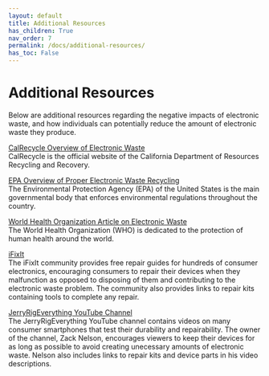 ```yaml
---
layout: default
title: Additional Resources
has_children: True
nav_order: 7
permalink: /docs/additional-resources/
has_toc: False
---
```


# Additional Resources

Below are additional resources regarding the negative impacts of electronic waste, and how individuals can potentially reduce the amount of electronic waste they produce. 

[CalRecycle Overview of Electronic Waste](https://www.calrecycle.ca.gov/electronics/whatisewaste)  
CalRecycle is the official website of the California Department of Resources Recycling and Recovery. 

[EPA Overview of Proper Electronic Waste Recycling](https://www.epa.gov/recycle/electronics-donation-and-recycling)  
The Environmental Protection Agency (EPA) of the United States is the main governmental body that enforces environmental regulations throughout the country.

[World Health Organization Article on Electronic Waste](https://www.who.int/ceh/risks/ewaste/en/)  
The World Health Organization (WHO) is dedicated to the protection of human health around the world. 

[iFixIt](https://www.ifixit.com/)  
The iFixIt community provides free repair guides for hundreds of consumer electronics, encouraging consumers to repair their devices when they malfunction as opposed to disposing of them and contributing to the electronic waste problem. The community also provides links to repair kits containing tools to complete any repair. 

[JerryRigEverything YouTube Channel](https://www.youtube.com/user/JerryRigEverything)  
The JerryRigEverything YouTube channel contains videos on many consumer smartphones that test their durability and repairability. The owner of the channel, Zack Nelson, encourages viewers to keep their devices for as long as possible to avoid creating unecessary amounts of electronic waste. Nelson also includes links to repair kits and device parts in his video descriptions. 

